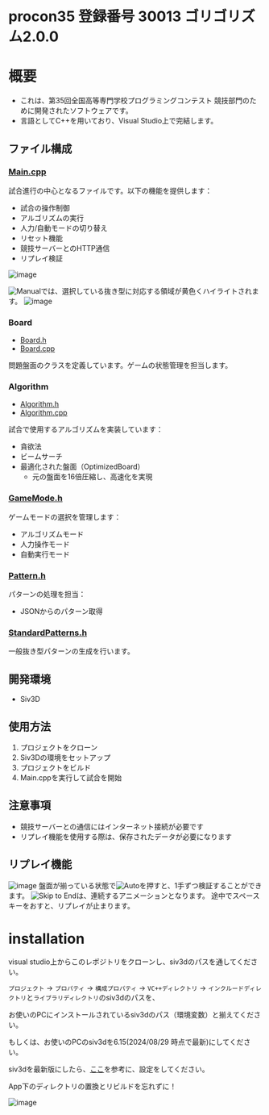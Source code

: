 # procon35 登録番号 30013 ゴリゴリズム2.0.0

# 概要
- これは、第35回全国高等専門学校プログラミングコンテスト 競技部門のために開発されたソフトウェアです。
- 言語としてC++を用いており、Visual Studio上で完結します。

## ファイル構成

### [Main.cpp](./Main.cpp)
試合進行の中心となるファイルです。以下の機能を提供します：
- 試合の操作制御
- アルゴリズムの実行
- 人力/自動モードの切り替え
- リセット機能
- 競技サーバーとのHTTP通信
- リプレイ検証

![image](https://github.com/user-attachments/assets/e458f444-dd42-4251-9636-b175f1a667d3)

![Manual](https://img.shields.io/badge/Manual-blue?style=for-the-badge&logo=auto&logoColor=white)では、選択している抜き型に対応する領域が黄色くハイライトされます。
![image](https://github.com/user-attachments/assets/3e215dfa-dc68-4479-bfe4-428eb6e88d0d)


### Board
- [Board.h](./Board.h)
- [Board.cpp](./Board.cpp)

問題盤面のクラスを定義しています。ゲームの状態管理を担当します。

### Algorithm
- [Algorithm.h](./Algorithm.h)
- [Algorithm.cpp](./Algorithm.cpp)

試合で使用するアルゴリズムを実装しています：
- 貪欲法
- ビームサーチ
- 最適化された盤面（OptimizedBoard）
  - 元の盤面を16倍圧縮し、高速化を実現

### [GameMode.h](./GameMode.h)
ゲームモードの選択を管理します：
- アルゴリズムモード
- 人力操作モード
- 自動実行モード

### [Pattern.h](./Pattern.h)
パターンの処理を担当：
- JSONからのパターン取得

### [StandardPatterns.h](./StandardPatterns.h)
一般抜き型パターンの生成を行います。

## 開発環境
- Siv3D

## 使用方法
1. プロジェクトをクローン
2. Siv3Dの環境をセットアップ
3. プロジェクトをビルド
4. Main.cppを実行して試合を開始

## 注意事項
- 競技サーバーとの通信にはインターネット接続が必要です
- リプレイ機能を使用する際は、保存されたデータが必要になります

## リプレイ機能
![image](https://github.com/user-attachments/assets/da1f56b7-a670-4a46-b80e-45e47714f3dd)
盤面が揃っている状態で![Auto](https://img.shields.io/badge/Auto-gray?style=for-the-badge&logo=auto&logoColor=gray)を押すと、1手ずつ検証することができます。
![Skip to End](https://img.shields.io/badge/Skip_to_End-blue?style=for-the-badge&logo=auto&logoColor=white)は、連続するアニメーションとなります。
途中でスペースキーをおすと、リプレイが止まります。


# installation

visual studio上からこのレポジトリをクローンし、siv3dのパスを通してください。

`プロジェクト` -> `プロパティ` -> `構成プロパティ` -> `VC++ディレクトリ` -> `インクルードディレクトリ`と`ライブラリディレクトリ`のsiv3dのパスを、

お使いのPCにインストールされているsiv3dのパス（環境変数）と揃えてください。

もしくは、お使いのPCのsiv3dを6.15(2024/08/29 時点で最新)にしてください。

siv3dを最新版にしたら、[ここ](https://zenn.dev/link/comments/8aaf45fc5ae077)を参考に、設定をしてください。

App下のディレクトリの置換とリビルドを忘れずに！

![image](https://github.com/user-attachments/assets/8d5216b1-3d7f-461c-b52d-677aa16bf5da)

